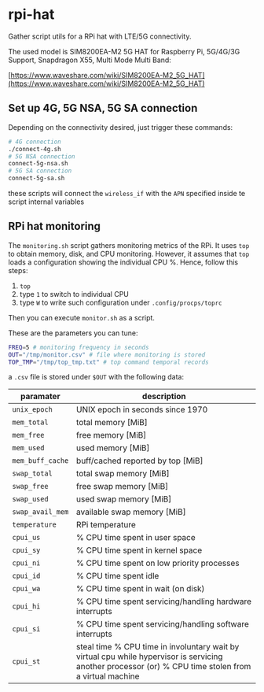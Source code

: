 # rpi-hat
Gather script utils for a RPi hat with LTE/5G connectivity.

The used model is SIM8200EA-M2 5G HAT for Raspberry Pi, 5G/4G/3G Support, Snapdragon X55, Multi Mode Multi Band:

[https://www.waveshare.com/wiki/SIM8200EA-M2_5G_HAT](https://www.waveshare.com/wiki/SIM8200EA-M2_5G_HAT)


## Set up 4G, 5G NSA, 5G SA connection
Depending on the connectivity desired, just trigger these commands:
```bash
# 4G connection
./connect-4g.sh
# 5G NSA connection
connect-5g-nsa.sh
# 5G SA connection
connect-5g-sa.sh
```
these scripts will connect the `wireless_if` with the `APN` specified
inside te script internal variables


## RPi hat monitoring 
The `monitoring.sh` script gathers monitoring metrics of the RPi.
It uses `top` to obtain memory, disk, and CPU monitoring.
However, it assumes that `top` loads a configuration showing the individual
CPU %. Hence, follow this steps:
 1. `top`
 2. type `1` to switch to individual CPU
 3. type `W` to write such configuration under `.config/procps/toprc`

Then you can execute `monitor.sh` as a script.

These are the parameters you can tune:
```bash
FREQ=5 # monitoring frequency in seconds
OUT="/tmp/monitor.csv" # file where monitoring is stored
TOP_TMP="/tmp/top_tmp.txt" # top command temporal records
```
a `.csv` file is stored under `$OUT` with the following data:


| paramater | description |
|-----------|-------------|
| `unix_epoch` | UNIX epoch in seconds since 1970 |
| `mem_total` | total memory [MiB] |
| `mem_free` | free memory [MiB] |
| `mem_used` | used memory [MiB] |
| `mem_buff_cache` | buff/cached reported by top [MiB] |
| `swap_total` | total swap memory [MiB] |
| `swap_free` | free swap memory [MiB] |
| `swap_used` | used swap memory [MiB] |
| `swap_avail_mem` | available swap memory [MiB] |
| `temperature` | RPi temperature |
| `cpui_us` | % CPU time spent in user space |
| `cpui_sy` | % CPU time spent in kernel space |
| `cpui_ni` | % CPU time spent on low priority processes |
| `cpui_id` | % CPU time spent idle |
| `cpui_wa` | % CPU time spent in wait (on disk) |
| `cpui_hi` | % CPU time spent servicing/handling hardware interrupts |
| `cpui_si` | % CPU time spent servicing/handling software interrupts |
| `cpui_st` | steal time % CPU time in involuntary wait by virtual cpu while hypervisor is servicing another processor (or) % CPU time stolen from a virtual machine |
